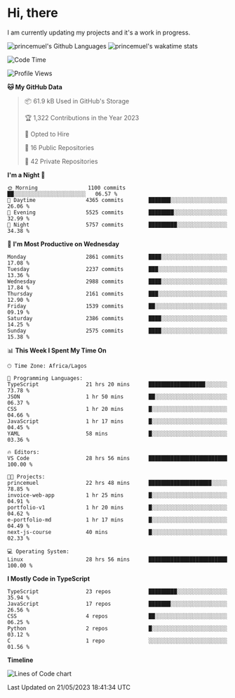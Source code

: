 # Hi, there

I am currently updating my projects and it's a work in progress.

![princemuel's Github Languages](https://github-readme-stats.vercel.app/api/top-langs/?username=princemuel&text_color=586069&layout=compact&hide_border=true&title_color=0366d6&count_private=true&include_all_commits=true&theme=tokyonight&show_icons=true)
![princemuel's wakatime stats](https://github-readme-stats.vercel.app/api/wakatime?username=princemuel&text_color=586069&layout=compact&hide_border=true&title_color=0366d6&count_private=true&include_all_commits=true&theme=tokyonight&show_icons=true)

<!--START_SECTION:waka-->
![Code Time](http://img.shields.io/badge/Code%20Time-2%2C374%20hrs%208%20mins-blue)

![Profile Views](http://img.shields.io/badge/Profile%20Views-92-blue)

**🐱 My GitHub Data** 

> 📦 61.9 kB Used in GitHub's Storage 
 > 
> 🏆 1,322 Contributions in the Year 2023
 > 
> 💼 Opted to Hire
 > 
> 📜 16 Public Repositories 
 > 
> 🔑 42 Private Repositories 
 > 
**I'm a Night 🦉** 

```text
🌞 Morning                1100 commits        ██░░░░░░░░░░░░░░░░░░░░░░░   06.57 % 
🌆 Daytime                4365 commits        ███████░░░░░░░░░░░░░░░░░░   26.06 % 
🌃 Evening                5525 commits        ████████░░░░░░░░░░░░░░░░░   32.99 % 
🌙 Night                  5757 commits        █████████░░░░░░░░░░░░░░░░   34.38 % 
```
📅 **I'm Most Productive on Wednesday** 

```text
Monday                   2861 commits        ████░░░░░░░░░░░░░░░░░░░░░   17.08 % 
Tuesday                  2237 commits        ███░░░░░░░░░░░░░░░░░░░░░░   13.36 % 
Wednesday                2988 commits        ████░░░░░░░░░░░░░░░░░░░░░   17.84 % 
Thursday                 2161 commits        ███░░░░░░░░░░░░░░░░░░░░░░   12.90 % 
Friday                   1539 commits        ██░░░░░░░░░░░░░░░░░░░░░░░   09.19 % 
Saturday                 2386 commits        ████░░░░░░░░░░░░░░░░░░░░░   14.25 % 
Sunday                   2575 commits        ████░░░░░░░░░░░░░░░░░░░░░   15.38 % 
```


📊 **This Week I Spent My Time On** 

```text
🕑︎ Time Zone: Africa/Lagos

💬 Programming Languages: 
TypeScript               21 hrs 20 mins      ██████████████████░░░░░░░   73.78 % 
JSON                     1 hr 50 mins        ██░░░░░░░░░░░░░░░░░░░░░░░   06.37 % 
CSS                      1 hr 20 mins        █░░░░░░░░░░░░░░░░░░░░░░░░   04.66 % 
JavaScript               1 hr 17 mins        █░░░░░░░░░░░░░░░░░░░░░░░░   04.45 % 
YAML                     58 mins             █░░░░░░░░░░░░░░░░░░░░░░░░   03.36 % 

🔥 Editors: 
VS Code                  28 hrs 56 mins      █████████████████████████   100.00 % 

🐱‍💻 Projects: 
princemuel               22 hrs 48 mins      ████████████████████░░░░░   78.85 % 
invoice-web-app          1 hr 25 mins        █░░░░░░░░░░░░░░░░░░░░░░░░   04.91 % 
portfolio-v1             1 hr 20 mins        █░░░░░░░░░░░░░░░░░░░░░░░░   04.62 % 
e-portfolio-md           1 hr 17 mins        █░░░░░░░░░░░░░░░░░░░░░░░░   04.49 % 
next-js-course           40 mins             █░░░░░░░░░░░░░░░░░░░░░░░░   02.33 % 

💻 Operating System: 
Linux                    28 hrs 56 mins      █████████████████████████   100.00 % 
```

**I Mostly Code in TypeScript** 

```text
TypeScript               23 repos            █████████░░░░░░░░░░░░░░░░   35.94 % 
JavaScript               17 repos            ███████░░░░░░░░░░░░░░░░░░   26.56 % 
CSS                      4 repos             ██░░░░░░░░░░░░░░░░░░░░░░░   06.25 % 
Python                   2 repos             █░░░░░░░░░░░░░░░░░░░░░░░░   03.12 % 
C                        1 repo              ░░░░░░░░░░░░░░░░░░░░░░░░░   01.56 % 
```



**Timeline**

![Lines of Code chart](https://raw.githubusercontent.com/princemuel/princemuel/main/assets/bar_graph.png)


 Last Updated on 21/05/2023 18:41:34 UTC
<!--END_SECTION:waka-->
